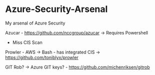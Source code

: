 # Azure-Security-Arsenal
My arsenal of Azure Security

Azucar - https://github.com/nccgroup/azucar -> Requires Powershell
  - Miss CIS Scan

Prowler - AWS -> Bash - has integrated CIS -> https://github.com/toniblyx/prowler

GIT Rob? -> Azure GIT keys? - https://github.com/michenriksen/gitrob
